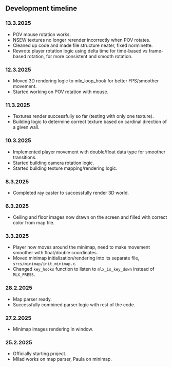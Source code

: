 ## Development timeline

### 13.3.2025

- POV mouse rotation works.
- NSEW textures no longer rerender incorrectly when POV rotates.
- Cleaned up code and made file structure neater, fixed norminette.
- Rewrote player rotation logic using delta time for time-based vs
frame-based rotation, for more consistent and smooth rotation.

### 12.3.2025

- Moved 3D rendering logic to mlx_loop_hook for better FPS/smoother movement.
- Started working on POV rotation with mouse.

### 11.3.2025

- Textures render successfully so far (testing with only one texture).
- Building logic to determine correct texture based on cardinal direction of a given wall.

### 10.3.2025

- Implemented player movement with double/float data type for smoother transitions.
- Started building camera rotation logic.
- Started building texture mapping/rendering logic.

### 8.3.2025

- Completed ray caster to successfully render 3D world.

### 6.3.2025

- Ceiling and floor images now drawn on the screen and filled with correct color from map file.

### 3.3.2025

- Player now moves around the minimap, need to make movement smoother with float/double coordinates.
- Moved minimap initialization/rendering into its separate file, ```srcs/minimap/init_minimap.c```.
- Changed ```key_hooks``` function to listen to ```mlx_is_key_down``` instead of ```MLX_PRESS```.

### 28.2.2025

- Map parser ready.
- Successfully combined parser logic with rest of the code.

### 27.2.2025

- Minimap images rendering in window.

### 25.2.2025

- Officially starting project.
- Milad works on map parser, Paula on minimap.